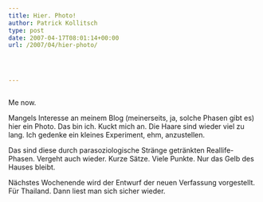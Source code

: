 ```yaml
---
title: Hier. Photo!
author: Patrick Kollitsch
type: post
date: 2007-04-17T08:01:14+00:00
url: /2007/04/hier-photo/




---
```

<div class="flickr">
  <a href="http://www.flickr.com/photos/schreibblogade/462510522/"><img src="//farm1.static.flickr.com/242/462510522_6976374920.jpg" class="flickr-photo" alt="" /></a></p> 
  
  <p>
    Me now.
  </p>
</div>

Mangels Interesse an meinem Blog (meinerseits, ja, solche Phasen gibt es) hier ein Photo. Das bin ich. Kuckt mich an. Die Haare sind wieder viel zu lang. Ich gedenke ein kleines Experiment, ehm, anzustellen.

Das sind diese durch parasoziologische Str&auml;nge getr&auml;nkten Reallife-Phasen. Vergeht auch wieder. Kurze S&auml;tze. Viele Punkte. Nur das Gelb des Hauses bleibt.

N&auml;chstes Wochenende wird der Entwurf der neuen Verfassung vorgestellt. F&uuml;r Thailand. Dann liest man sich sicher wieder.